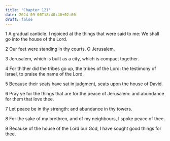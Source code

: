 ```yaml
---
title: "Chapter 121"
date: 2024-09-06T18:40:40+02:00
draft: false
---
```




1 A gradual canticle. I rejoiced at the things that were said to me: We shall go into the house of the Lord.

2 Our feet were standing in thy courts, O Jerusalem.

3 Jerusalem, which is built as a city, which is compact together.

4 For thither did the tribes go up, the tribes of the Lord: the testimony of Israel, to praise the name of the Lord.

5 Because their seats have sat in judgment, seats upon the house of David.

6 Pray ye for the things that are for the peace of Jerusalem: and abundance for them that love thee.

7 Let peace be in thy strength: and abundance in thy towers.

8 For the sake of my brethren, and of my neighbours, I spoke peace of thee.

9 Because of the house of the Lord our God, I have sought good things for thee.

